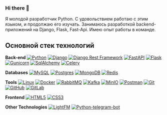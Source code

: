 ### Hi there 👋
Я молодой разработчик Python.
C удовольствием работаю с этим языком, и продолжаю его изучать.
Занимаюсь разработкой backend-приложений на Django, Flask, Fast-Api.
Имею опыт работы в команде. 

## Основной стек технологий

**Back-end**
[![Python](https://img.shields.io/badge/-Python-black?style=flat-square&logo=Python)](#)
[![Django](https://img.shields.io/badge/-Django-0aad48?style=flat-square&logo=Django)](#)
[![Django Rest Framework](https://img.shields.io/badge/DRF-red?style=flat-square&logo=Django)](#)
[![FastAPI](https://img.shields.io/badge/-FastAPI-%2300C7B7?style=flat-square&logo=FastAPI)](#)
[![Flask](https://img.shields.io/badge/-Flask-black?style=flat-square&logo=flask&logoColor=white)](#)
[![Gunicorn](https://img.shields.io/badge/-Gunicorn-%298729.svg?style=flat-square&logo=gunicorn&logoColor=white)](#)
[![SqlAlchemy](https://img.shields.io/badge/-SqlAlchemy-FCA121?style=flat-square&logo=SqlAlchemy)](#)
[![Celery](https://img.shields.io/badge/-Celery-%2300C7B7?style=flat-square&logo=Celery)](#)

**Databases**
[![MySQL](https://img.shields.io/badge/mysql-%2300000f.svg?style=flat-square&logo=mysql&logoColor=white)](#)
[![Postgres](https://img.shields.io/badge/postgres-%23316192.svg?style=flat-square&logo=postgresql&logoColor=white)](#)
[![MongoDB](https://img.shields.io/badge/mongodb-47A248?style=flat-square&logo=mongodb&logoColor=white)](#)
[![Redis](https://img.shields.io/badge/redis-DC382D?style=flat-square&logo=redis&logoColor=white)](#)

**Tools**
[![Linux](https://img.shields.io/badge/Linux-FCC624?style=for-the-badge&logo=linux&logoColor=black)](#)
[![Docker](https://img.shields.io/badge/-Docker-46a2f1?style=flat-square&logo=docker&logoColor=white)](#)
[![RabbitMQ](https://img.shields.io/badge/-RabbitMQ-FF6600?style=flat-square&logo=rabbitmq&logoColor=white)](#)
[![Kafka](https://img.shields.io/badge/-Kafka-231F20?style=flat-square&logo=apachekafka&logoColor=white)](#)
[![MinIO](https://img.shields.io/badge/-MinIO-1E88E5?style=flat-square&logo=minio&logoColor=white)](#)
[![Postman](https://img.shields.io/badge/Postman-FF6C37?style=flat-square&logo=postman&logoColor=white)](#)
[![Git](https://img.shields.io/badge/-Git-black?style=flat-square&logo=git)](#)
[![GitHub](https://img.shields.io/badge/-GitHub-181717?style=flat-square&logo=github)](#)
[![GitLab](https://img.shields.io/badge/-GitLab-FCA121?style=flat-square&logo=gitlab)](#)

**Frontend**
[![HTML5](https://img.shields.io/badge/-HTML5-%23E44D27?style=flat-square&logo=html5&logoColor=ffffff)](#)
[![CSS3](https://img.shields.io/badge/-CSS3-%231572B6?style=flat-square&logo=css3)](#)

**Other Technologies**
[![LightFM](https://img.shields.io/badge/lightfm-000000?style=flat-square)](#)
[![Python-telegram-bot](https://img.shields.io/badge/python--telegram--bot-4b8bbe?style=flat-square)](#)


